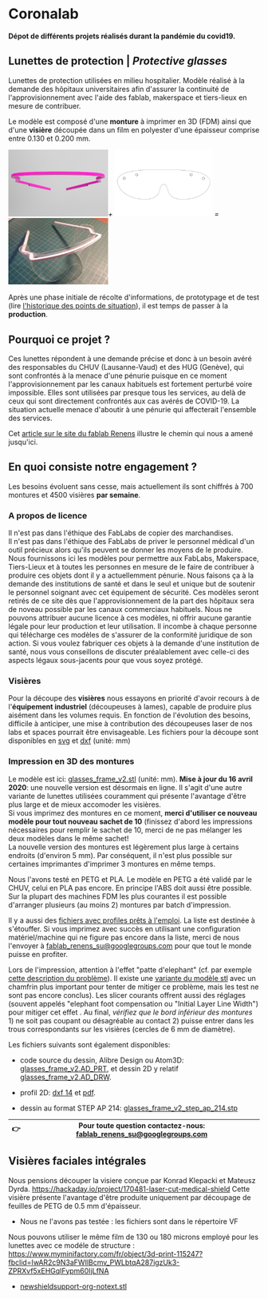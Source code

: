 # Coronalab

**Dépot de différents projets réalisés durant la pandémie du covid19.**

## Lunettes de protection | _Protective glasses_

Lunettes de protection utilisées en milieu hospitalier. Modèle réalisé à la demande des hôpitaux universitaires afin d'assurer la continuité de l'approvisionnement avec l'aide des fablab, makerspace et tiers-lieux en mesure de contribuer.

Le modèle est composé d'une **monture** à imprimer en 3D (FDM) ainsi que d'une **visière** découpée dans un film en polyester d'une épaisseur comprise entre 0.130 et 0.200 mm.


<img src="media/glasses_frame_v2.png" width="200" />*+*
<img src="media/thumb_frame_lenses.png" width="200" />*=*
<img src="media/glasses_assembled.jpg" title="prototype imprimé et découpé par Matthieu Borgognon" width="200" />


Après une phase initiale de récolte d'informations, de prototypage et de test (lire [l'historique des points de situation](https://github.com/FabLabRenens/Coronalab/wiki/Historique)), il est temps de passer à la **production**.

## Pourquoi ce projet ?

Ces lunettes répondent à une demande précise et donc à un besoin avéré des responsables du CHUV (Lausanne-Vaud) et des HUG (Genève), qui sont confrontés à la menace d'une pénurie puisque en ce moment l'approvisionnement par les canaux habituels est fortement perturbé voire impossible.
Elles sont utilisées par presque tous les services, au delà de ceux qui sont directement confrontés aux cas avérés de COVID-19. La situation actuelle menace d'aboutir à une pénurie qui affecterait l'ensemble des services.

Cet [article sur le site du fablab Renens](http://www.fablab-renens.ch/news/covid19-que-faisons-nous/) illustre le chemin qui nous a amené jusqu'ici.

## En quoi consiste notre engagement ?

Les besoins évoluent sans cesse, mais actuellement ils sont chiffrés à 700 montures et 4500 visières **par semaine**.

### A propos de licence

Il n'est pas dans l'éthique des FabLabs de copier des marchandises.  
Il n'est pas dans l'éthique des FabLabs de priver le personnel médical d'un outil précieux alors qu'ils peuvent se donner les moyens de le produire.  
Nous fournissons ici les modèles pour permettre aux FabLabs, Makerspace, Tiers-Lieux et à toutes les personnes en mesure de le faire de contribuer à produire ces objets dont il y a actuellemment pénurie. Nous faisons ça à la demande des institutions de santé et dans le seul et unique but de soutenir le personnel soignant avec cet équipement de sécurité. Ces modèles seront retirés de ce site dès que l'approvisionnement de la part des hôpitaux sera de noveau possible par les canaux commerciaux habituels. Nous ne pouvons attribuer aucune licence à ces modèles, ni offrir aucune garantie légale pour leur production et leur utilisation. Il incombe à chaque personne qui télécharge ces modèles de s'assurer de la conformité juridique de son action. Si vous voulez fabriquer ces objets à la demande d'une institution de santé, nous vous conseillons de discuter préalablement avec celle-ci des aspects légaux sous-jacents pour que vous soyez protégé.


### Visières
Pour la découpe des **visières** nous essayons en priorité d'avoir recours à de l'**équipement industriel** (découpeuses à lames), capable de produire plus aisément dans les volumes requis. En fonction de l'évolution des besoins, difficile à anticiper, une mise à contribution des découpeuses laser de nos labs et spaces pourrait être envisageable. Les fichiers pour la découpe sont disponibles en [svg](glasses/glasses_lenses.svg) et [dxf](glasses/glasses_lenses.dxf) (unité: mm)


### Impression en 3D des **montures**

Le modèle est ici: [glasses_frame_v2.stl](glasses/glasses_frame_v2.stl) (unité: mm).
__Mise à jour du 16 avril 2020__: une nouvelle version est désormais en ligne. Il s'agit d'une autre variante de lunettes utilisées couramment qui présente l'avantage d'être plus large et de mieux accomoder les visières.  
Si vous imprimez des montures en ce moment, __merci d'utiliser ce nouveau modèle pour tout nouveau sachet de 10__ (finissez d'abord les impressions nécessaires pour remplir le sachet de 10, merci de ne pas mélanger les deux modèles dans le même sachet!  
La nouvelle version des montures est légèrement plus large à certains endroits (d'environ 5 mm). Par conséquent, il n'est plus possible sur certaines imprimantes d'imprimer 3 montures en même temps.

Nous l'avons testé en PETG et PLA. Le modèle en PETG a été validé par le CHUV, celui en PLA pas encore.
En principe l'ABS doit aussi être possible.
Sur la plupart des machines FDM les plus courantes il est possible d'arranger plusieurs (au moins 2) montures par batch d'impression.

Il y a aussi des [fichiers avec profiles prêts à l'emploi](https://github.com/FabLabRenens/Coronalab/wiki/Print-profiles). La liste est destinée à s'étouffer. Si vous imprimez avec succès en utilisant une configuration matériel/machine qui ne figure pas encore dans la liste, merci de nous l'envoyer à fablab_renens_su@googlegroups.com pour que tout le monde puisse en profiter.

Lors de l'impression, attention à l'effet "patte d'elephant" (cf. par exemple [cette description du problème](https://support.3dverkstan.se/article/23-a-visual-ultimaker-troubleshooting-guide#elephant)). Il existe une [variante du modèle stl](glasses/glasses_frame_bigger_chamfer_v2.stl) avec un chamfrin plus important pour tenter de mitiger ce problème, mais les test ne sont pas encore conclus). Les slicer courants offrent aussi des réglages (souvent appelés "elephant foot compensation ou "Initial Layer Line Width") pour mitiger cet effet .
Au final, *vérifiez que le bord inférieur des montures* 1) ne soit pas coupant ou désagréable au contact 2) puisse entrer dans les trous correspondants sur les visières (cercles de 6 mm de diamètre).

Les fichiers suivants sont également disponibles:

- code source du dessin, Alibre Design ou Atom3D: [glasses_frame_v2.AD_PRT](glasses/glasses_frame_v2.AD_PRT), et dessin 2D y relatif [glasses_frame_v2.AD_DRW](glasses/glasses_frame_v2.AD_DRW).

- profil 2D: [dxf 14](glasses/glasses_frame_v2.dxf) et [pdf](glasses/glasses_frame_v2.pdf).
- dessin au format STEP AP 214: [glasses_frame_v2_step_ap_214.stp](glasses/glasses_frame_v2_step_ap_214.stp)

| 👉 | Pour toute question contactez-nous:  fablab_renens_su@googlegroups.com |
|----| :-------:|


## Visières faciales intégrales

Nous pensions découper la visiere conçue par Konrad Klepacki et Mateusz Dyrda.
https://hackaday.io/project/170481-laser-cut-medical-shield
Cette visière présente l'avantage d'être produite uniquement par découpage de feuilles de PETG de 0.5 mm d'épaisseur.

- Nous ne l'avons pas testée : les fichiers sont dans le répertoire VF

Nous pouvons utiliser le même film de 130 ou 180 microns employé pour les lunettes avec ce modéle de structure :
https://www.myminifactory.com/fr/object/3d-print-115247?fbclid=IwAR2c9N3aFWIlBcmv_PWLbtqA287igzUk3-ZPRXvf5xEHGqIFypm60IjLfNA

- [newshieldsupport-org-notext.stl](ns/newshieldsupport-org-notext.stl)
	



